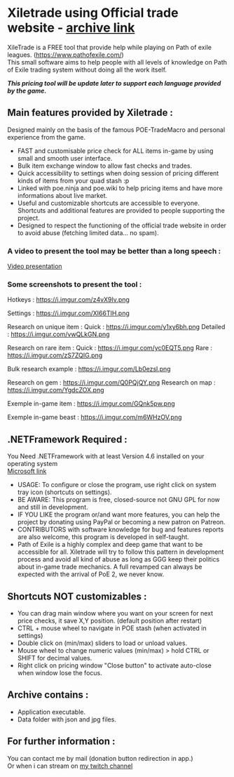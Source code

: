 # Xiletrade using Official trade website - [archive link](https://github.com/maxensas/xiletrade/blob/master/Xiletrade_near_v1.rar)

XileTrade is a FREE tool that provide help while playing on Path of exile leagues. (https://www.pathofexile.com/)  
This small software aims to help people with all levels of knowledge on Path of Exile trading system without doing all the work itself.

***This pricing tool will be update later to support each language provided by the game.***

## Main features provided by Xiletrade :
Designed mainly on the basis of the famous POE-TradeMacro and personal experience from the game.
* FAST and customisable price check for ALL items in-game by using small and smooth user interface.
* Bulk item exchange window to allow fast checks and trades.
* Quick accessibility to settings when doing session of pricing different kinds of items from your quad stash :p
* Linked with poe.ninja and poe.wiki to help pricing items and have more informations about live market.
* Useful and customizable shortcuts are accessible to everyone. Shortcuts and additional features are provided to people supporting the project.
* Designed to respect the functioning of the official trade website in order to avoid abuse (fetching limited data... no spam).

### A video to present the tool may be better than a long speech :
[Video presentation](https://www.youtube.com/channel/UCOAWBr0yfWP_HAvlSc6xp3g)

### Some screenshots to present the tool :

Hotkeys : https://i.imgur.com/z4vX9Iv.png

Settings : https://i.imgur.com/XI66TIH.png

Research on unique item :
Quick : https://i.imgur.com/y1xy6bh.png
Detailed : https://i.imgur.com/vwQLkGN.png

Research on rare item :
Quick : https://i.imgur.com/yc0EQT5.png
Rare : https://i.imgur.com/zS7ZQIG.png

Bulk research example : https://i.imgur.com/Lb0ezsl.png

Research on gem : https://i.imgur.com/Q0PQjQY.png
Research on map : https://i.imgur.com/YgdcZOX.png

Exemple in-game item : https://i.imgur.com/GQnk5pw.png

Exemple in-game beast : https://i.imgur.com/m6WHzOV.png

## .NETFramework Required :
You Need .NETFramework with at least Version 4.6 installed on your operating system  
[Microsoft link](https://www.microsoft.com/en-us/download/details.aspx?id=48136)

* USAGE: To configure or close the program, use right click on system tray icon (shortcuts on settings).
* BE AWARE: This program is free, closed-source not GNU GPL for now and still in development.
* IF YOU LIKE the program or/and want more features, you can help the project by donating using PayPal or becoming a new patron on Patreon.
* CONTRIBUTORS with software knowledge for bug and features reports are also welcome, this program is developed in self-taught.
* Path of Exile is a highly complex and deep game that want to be accessible for all. Xiletrade will try to follow this pattern in development process and avoid all kind of abuse as long as GGG keep their politics about in-game trade mechanics. A full revamped can always be expected with the arrival of PoE 2, we never know.

## Shortcuts NOT customizables :
* You can drag main window where you want on your screen for next price checks, it save X,Y position. (default position after restart)
* CTRL + mouse wheel to navigate in POE stash (when activated in settings)
* Double click on (min/max) sliders to load or unload values.
* Mouse wheel to change numeric values (min/max) > hold CTRL or SHIFT for decimal values.
* Right click on pricing window "Close button" to activate auto-close when window lose the focus.

## Archive contains :
* Application executable.
* Data folder with json and jpg files.

## For further information :
You can contact me by mail (donation button redirection in app.)  
Or when i can stream on [my twitch channel](https://www.twitch.tv/maxensas/)
